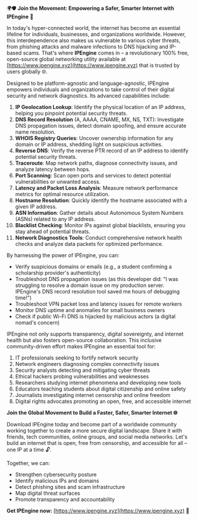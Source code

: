 🌍🛡️ **Join the Movement: Empowering a Safer, Smarter Internet with IPEngine** 🚀

In today's hyper-connected world, the internet has become an essential lifeline for individuals, businesses, and organizations worldwide. However, this interdependence also makes us vulnerable to various cyber threats, from phishing attacks and malware infections to DNS hijacking and IP-based scams. That's where **IPEngine** comes in – a revolutionary 100% free, open-source global networking utility available at [https://www.ipengine.xyz](https://www.ipengine.xyz) that is trusted by users globally 🌐.

Designed to be platform-agnostic and language-agnostic, IPEngine empowers individuals and organizations to take control of their digital security and network diagnostics. Its advanced capabilities include:

1. **IP Geolocation Lookup**: Identify the physical location of an IP address, helping you pinpoint potential security threats.
2. **DNS Record Resolution** (A, AAAA, CNAME, MX, NS, TXT): Investigate DNS propagation issues, detect domain spoofing, and ensure accurate name resolution.
3. **WHOIS Registry Queries**: Uncover ownership information for any domain or IP address, shedding light on suspicious activities.
4. **Reverse DNS**: Verify the reverse PTR record of an IP address to identify potential security threats.
5. **Traceroute**: Map network paths, diagnose connectivity issues, and analyze latency between hops.
6. **Port Scanning**: Scan open ports and services to detect potential vulnerabilities or unwanted access.
7. **Latency and Packet Loss Analysis**: Measure network performance metrics for optimal resource utilization.
8. **Hostname Resolution**: Quickly identify the hostname associated with a given IP address.
9. **ASN Information**: Gather details about Autonomous System Numbers (ASNs) related to any IP address.
10. **Blacklist Checking**: Monitor IPs against global blacklists, ensuring you stay ahead of potential threats.
11. **Network Diagnostics Tools**: Conduct comprehensive network health checks and analyze data packets for optimized performance.

By harnessing the power of IPEngine, you can:

* Verify suspicious domains or emails (e.g., a student confirming a scholarship provider's authenticity)
* Troubleshoot DNS propagation issues (as this developer did: "I was struggling to resolve a domain issue on my production server. IPEngine's DNS record resolution tool saved me hours of debugging time!")
* Troubleshoot VPN packet loss and latency issues for remote workers
* Monitor DNS uptime and anomalies for small business owners
* Check if public Wi-Fi DNS is hijacked by malicious actors (a digital nomad's concern)

IPEngine not only supports transparency, digital sovereignty, and internet health but also fosters open-source collaboration. This inclusive community-driven effort makes IPEngine an essential tool for:

1. IT professionals seeking to fortify network security
2. Network engineers diagnosing complex connectivity issues
3. Security analysts detecting and mitigating cyber threats
4. Ethical hackers probing vulnerabilities and weaknesses
5. Researchers studying internet phenomena and developing new tools
6. Educators teaching students about digital citizenship and online safety
7. Journalists investigating internet censorship and online freedom
8. Digital rights advocates promoting an open, free, and accessible internet

**Join the Global Movement to Build a Faster, Safer, Smarter Internet 🌐**

Download IPEngine today and become part of a worldwide community working together to create a more secure digital landscape. Share it with friends, tech communities, online groups, and social media networks. Let's build an internet that is open, free from censorship, and accessible for all – one IP at a time 🔓.

Together, we can:

* Strengthen cybersecurity posture
* Identify malicious IPs and domains
* Detect phishing sites and scam infrastructure
* Map digital threat surfaces
* Promote transparency and accountability

**Get IPEngine now:** [https://www.ipengine.xyz](https://www.ipengine.xyz) 🚀